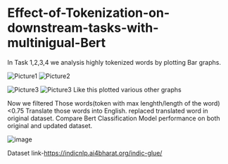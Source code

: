 # Effect-of-Tokenization-on-downstream-tasks-with-multinigual-Bert
In Task 1,2,3,4 we analysis highly tokenized words by plotting Bar graphs.

![Picture1](https://user-images.githubusercontent.com/51284717/163800389-1e938e9b-8405-4982-be44-06a685cf3f37.png)
![Picture2](https://user-images.githubusercontent.com/51284717/163800423-46c0f3cd-6974-47d1-aab0-5b0184bad071.png)


![Picture3](https://user-images.githubusercontent.com/51284717/163800445-77ce4af7-fa86-4854-8dc0-b4fe6dd93199.png)
![Picture3](https://user-images.githubusercontent.com/51284717/163800466-cb7e6f01-bd0f-442b-a50c-236da4d6d544.png)
Like this plotted various other graphs






Now we filtered Those words(token with max lenghth/length of the word)<0.75
Translate those words into English.
replaced translated word in original dataset.
Compare Bert Classification Model performance on both original and updated dataset.

![image](https://user-images.githubusercontent.com/51284717/163800585-c44e3dc6-0c6a-4bc0-be01-6d22d04b2f5b.png)



Dataset link-https://indicnlp.ai4bharat.org/indic-glue/
